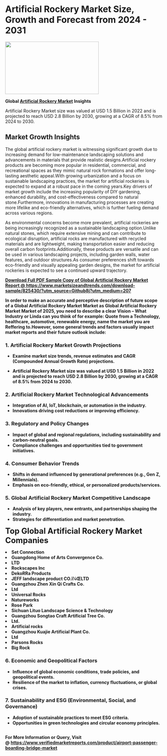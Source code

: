 <H1>Artificial Rockery Market Size, Growth and Forecast from 2024 - 2031</H1><img class="aligncenter size-medium wp-image-584254" src="https://thirdeyenews.in/wp-content/uploads/2024/09/Global-Market-Research-300x168.jpeg" alt="" width="300" height="168" /><p><strong>Global&nbsp;<a href="https://www.marketsizeandtrends.com/download-sample/825430/?utm_source=Github8j?utm_medium=207">Artificial Rockery Market</a> Insights</strong></p><p>Artificial Rockery Market size was valued at USD 1.5 Billion in 2022 and is projected to reach USD 2.8 Billion by 2030, growing at a CAGR of 8.5% from 2024 to 2030.</p><p><h2>Market Growth Insights</h2> <p>The global artificial rockery market is witnessing significant growth due to increasing demand for low-maintenance landscaping solutions and advancements in materials that provide realistic designs.Artificial rockery products are becoming more popular in residential, commercial, and recreational spaces as they mimic natural rock formations and offer long-lasting aesthetic appeal.With growing urbanization and a focus on sustainable landscaping practices, the market for artificial rockeries is expected to expand at a robust pace in the coming years.Key drivers of market growth include the increasing popularity of DIY gardening, enhanced durability, and cost-effectiveness compared to natural stone.Furthermore, innovations in manufacturing processes are creating more lifelike and eco-friendly alternatives, which is further fueling demand across various regions.</p> <p><strong><a href="#"></a></strong></p> <p>As environmental concerns become more prevalent, artificial rockeries are being increasingly recognized as a sustainable landscaping option.Unlike natural stones, which require extensive mining and can contribute to ecological disruption, artificial rocks are manufactured with recycled materials and are lightweight, making transportation easier and reducing overall carbon footprints.Additionally, these products are versatile and can be used in various landscaping projects, including garden walls, water features, and outdoor structures.As consumer preferences shift towards eco-friendly and visually appealing garden designs, the market for artificial rockeries is expected to see a continued upward trajectory.</p> <p><strong><a href="#"></p><p><span class=""><strong>Download Full PDF Sample Copy of Global Artificial Rockery Market Report</strong> @ <a href="https://www.marketsizeandtrends.com/download-sample/825430/?utm_source=Github8j?utm_medium=207" target="_blank">https://www.marketsizeandtrends.com/download-sample/825430/?utm_source=Github8j?utm_medium=207</a></span></p><p>In order to make an accurate and perceptive description of future scope of a Global&nbsp;Artificial Rockery Market Market as Global&nbsp;Artificial Rockery Market Market of 2025, you need to describe a clear Vision &ndash; What Industry or Linda can you think of for example: Quote from a Technology, healthcare, automotive, renewable energy, name the market you are Reffering to.However, some general trends and factors usually impact market reports and their future outlook include:</p><h3>1.&nbsp;<strong>Artificial Rockery Market Growth Projections</strong></h3><ul><li>Examine market size trends, revenue estimates and CAGR (Compounded Annual Growth Rate) projections.</li><li><p>Artificial Rockery Market size was valued at USD 1.5 Billion in 2022 and is projected to reach USD 2.8 Billion by 2030, growing at a CAGR of 8.5% from 2024 to 2030.</p></li></ul><h3>2.&nbsp;<strong>Artificial Rockery Market Technological Advancements</strong></h3><ul><li>Integration of AI, IoT, blockchain, or automation in the industry.</li><li>Innovations driving cost reductions or improving efficiency.</li></ul><h3>3.&nbsp;<strong>Regulatory and Policy Changes</strong></h3><ul><li>Impact of global and regional regulations, including sustainability and carbon-neutral goals.</li><li>Compliance challenges and opportunities tied to government initiatives.</li></ul><h3>4.&nbsp;<strong>Consumer Behavior Trends</strong></h3><ul><li>Shifts in demand influenced by generational preferences (e.g., Gen Z, Millennials).</li><li>Emphasis on eco-friendly, ethical, or personalized products/services.</li></ul><h3>5.&nbsp;<strong>Global Artificial Rockery Market Competitive Landscape</strong></h3><ul><li>Analysis of key players, new entrants, and partnerships shaping the industry.</li><li>Strategies for differentiation and market penetration.</li></ul><p data-pm-slice="1 1 []"><span style="color: inherit; font-family: inherit; font-size: 25px;">Top Global Artificial Rockery Market Companies</span></p><div class="" data-test-id=""><p><li>Set Connection</li><li> Guangdong Home of Arts Convergence Co.</li><li> LTD</li><li> Rockscapes Inc</li><li> DekoRRa Products</li><li> JEFF landscape product CO.ï¼ŒLTD</li><li> Guangzhou Zhen Xin Qi Crafts Co.</li><li>Ltd</li><li> Universal Rocks</li><li> Natureworks</li><li> Rose Park</li><li> Sichuan Lituo Landscape Science & Technology</li><li> Guangzhou Songtao Craft Artificial Tree Co.</li><li> Ltd.</li><li> Artificial rocks</li><li> Guangzhou Kuajie Artificial Plant Co.</li><li> Ltd</li><li> Parsons Rocks</li><li> Big Rock</li></p></div><h3>6.&nbsp;<strong>Economic and Geopolitical Factors</strong></h3><ul><li>Influence of global economic conditions, trade policies, and geopolitical events.</li><li>Resilience of the market to inflation, currency fluctuations, or global crises.</li></ul><h3>7.&nbsp;<strong>Sustainability and ESG (Environmental, Social, and Governance)</strong></h3><ul><li>Adoption of sustainable practices to meet ESG criteria.</li><li>Opportunities in green technologies and circular economy principles.</li></ul><h2><strong style="font-size: 14px;">For More Information or Query, Visit @&nbsp;</strong><a style="background-color: #ffffff; font-size: 14px;" href="https://www.marketsizeandtrends.com/report/artificial-rockery-market/" target="_blank">https://www.verifiedmarketreports.com/product/airport-passenger-boarding-bridge-market</a></h2>